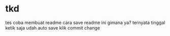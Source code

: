 # tkd
tes coba membuat readme
cara save readme ini gimana ya?
ternyata tinggal ketik saja udah auto save
klik commit change
